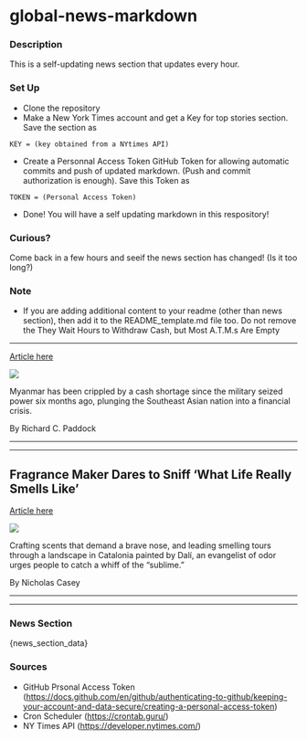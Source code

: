 # global-news-markdown

### Description 
This is a self-updating news section that updates every hour.

### Set Up 
* Clone the repository
* Make a New York Times account and get a Key for top stories section. Save the section as 
 ```
 KEY = (key obtained from a NYtimes API)
 ```
*  Create a Personnal Access Token GitHub Token for allowing automatic commits and push of updated markdown. (Push and commit authorization is enough). Save this Token as 
```
TOKEN = (Personal Access Token)
```
* Done! You will have a self updating markdown in this respository!

### Curious?
Come back in a few hours and seeif the news section has changed! (Is it too long?)

### Note
* If you are adding additional content to your readme (other than news section), then add it to the README_template.md file too. Do not remove the They Wait Hours to Withdraw Cash, but Most A.T.M.s Are Empty
------------------------------------------------------------

[Article here](https://www.nytimes.com/2021/08/07/world/asia/myanmar-cash-coup.html)

[![](https://static01.nyt.com/images/2021/08/02/world/00myanmar-cash-1/merlin_185479260_d0abef84-82ba-4e27-b641-d43ed4a28d34-superJumbo.jpg)](https://www.nytimes.com/2021/08/07/world/asia/myanmar-cash-coup.html)

Myanmar has been crippled by a cash shortage since the military seized power six months ago, plunging the Southeast Asian nation into a financial crisis.

By Richard C. Paddock

* * *

* * *

Fragrance Maker Dares to Sniff ‘What Life Really Smells Like’
-------------------------------------------------------------

[Article here](https://www.nytimes.com/2021/08/07/world/europe/spain-catalonia-cap-de-creus.html)

[![](https://static01.nyt.com/images/2021/07/30/world/00spain-smells-dispatch-01/merlin_190749252_537d23f2-2992-4083-a8fd-e3c7bfb54916-superJumbo.jpg)](https://www.nytimes.com/2021/08/07/world/europe/spain-catalonia-cap-de-creus.html)

Crafting scents that demand a brave nose, and leading smelling tours through a landscape in Catalonia painted by Dalí, an evangelist of odor urges people to catch a whiff of the “sublime.”

By Nicholas Casey

* * *

* * *

### News Section 
{news_section_data}


### Sources 
* GitHub Prsonal Access Token (https://docs.github.com/en/github/authenticating-to-github/keeping-your-account-and-data-secure/creating-a-personal-access-token)
* Cron Scheduler (https://crontab.guru/)
* NY Times API (https://developer.nytimes.com/)
